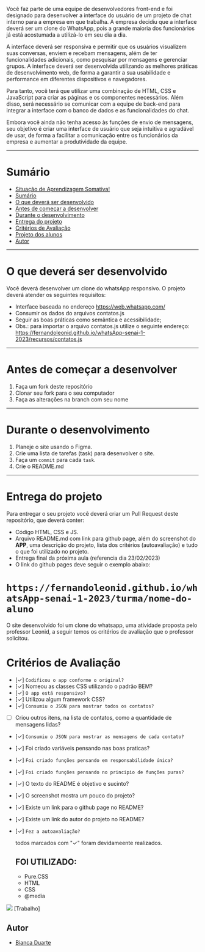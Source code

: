 

Você faz parte de uma equipe de desenvolvedores front-end e foi designado para desenvolver a interface do usuário de um projeto de chat interno para a empresa em que trabalha. A empresa decidiu que a interface deverá ser um clone do WhatsApp, pois a grande maioria dos funcionários já está acostumada a utilizá-lo em seu dia a dia.

A interface deverá ser responsiva e permitir que os usuários visualizem suas conversas, enviem e recebam mensagens, além de ter funcionalidades adicionais, como pesquisar por mensagens e gerenciar grupos. A interface deverá ser desenvolvida utilizando as melhores práticas de desenvolvimento web, de forma a garantir a sua usabilidade e performance em diferentes dispositivos e navegadores.

Para tanto, você terá que utilizar uma combinação de HTML, CSS e JavaScript para criar as páginas e os componentes necessários. Além disso, será necessário se comunicar com a equipe de back-end para integrar a interface com o banco de dados e as funcionalidades do chat.

Embora você ainda não tenha acesso às funções de envio de mensagens, seu objetivo é criar uma interface de usuário que seja intuitiva e agradável de usar, de forma a facilitar a comunicação entre os funcionários da empresa e aumentar a produtividade da equipe.

---
# Sumário   
- [Situação de Aprendizagem Somativa!](#situação-de-aprendizagem-somativa)
- [Sumário](#sumário)
- [O que deverá ser desenvolvido](#o-que-deverá-ser-desenvolvido)
- [Antes de começar a desenvolver](#antes-de-começar-a-desenvolver)
- [Durante o desenvolvimento](#durante-o-desenvolvimento)
- [Entrega do projeto](#entrega-do-projeto)
- [Critérios de Avaliação](#critérios-de-avaliação)
- [Projeto dos alunos](#projeto-dos-alunos)
- [Autor](#autor)

---
# O que deverá ser desenvolvido

Você deverá desenvolver um clone do whatsApp responsivo. O projeto deverá atender os seguintes requisitos:
- Interface baseada no endereço https://web.whatsapp.com/
- Consumir os dados do arquivos contatos.js
- Seguir as boas práticas como semântica e acessibilidade;
- Obs.: para importar o arquivo contatos.js utilize o seguinte endereço: https://fernandoleonid.github.io/whatsApp-senai-1-2023/recursos/contatos.js
---
# Antes de começar a desenvolver

1. Faça um fork deste repositório
2. Clonar seu fork para o seu computador
3. Faça as alterações na branch com seu nome

---
# Durante o desenvolvimento

1. Planeje o site usando o Figma.
2. Crie uma lista de tarefas (task) para desenvolver o site.
3. Faça um `commit` para cada `task`.
4. Crie o README.md

---

# Entrega do projeto
Para entregar o seu projeto você deverá criar um Pull Request deste repositório, que deverá conter:
- Código HTML, CSS e JS.
- Arquivo README.md com link para github page, além do screenshot do **APP**, uma descrição do projeto, lista dos critérios (autoavaliação) e tudo o que foi utilizado no projeto.
- Entrega final da próxima aula (referencia dia 23/02/2023)
- O link do github pages deve seguir o exemplo abaixo:

`https://fernandoleonid.github.io/whatsApp-senai-1-2023/turma/nome-do-aluno`
=======
O site desenvolvido foi um clone do whatsapp, uma atividade proposta pelo professor Leonid, a seguir temos os critérios de avaliação que o professor solicitou.

# Critérios de Avaliação
- [✓] `Codificou o app conforme o original?`
- [✓] Nomeou as classes CSS utilizando o padrão BEM?
- [✓] `O app está responsivo?`
- [✓] Utilizou algum framework CSS?
- [✓] `Consumiu o JSON para mostrar todos os contatos?`
- [ ] Criou outros itens, na lista de contatos, como a quantidade de mensagens lidas?
- [✓] `Consumiu o JSON para mostrar as mensagens de cada contato?`
- [✓] Foi criado variáveis pensando nas boas praticas?
- [✓] `Foi criado funções pensando em responsabilidade única?`
- [✓] `Foi criado funções pensando no principio de funções puras?`
- [✓] O texto do README é objetivo e sucinto?
- [✓] O screenshot mostra um pouco do projeto?
- [✓] Existe um link para o github page no README?
- [✓] Existe um link do autor do projeto no README?
- [✓] `Fez a autoavaliação?`
  
  todos marcados com "✓"  foram devidameente realizados. 
  
  ## FOI UTILIZADO:
  - Pure.CSS
  - HTML
  - CSS
  - @media

  
![](./recursos/images/resultado.png.PNG) 
[Trabalho]

## Autor
- [Bianca Duarte](https://github.com/biiaduartez)
